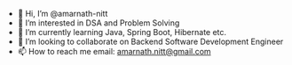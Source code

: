 - 👋 Hi, I’m @amarnath-nitt
- 👀 I’m interested in DSA and Problem Solving
- 🌱 I’m currently learning Java, Spring Boot, Hibernate etc.
- 💞️ I’m looking to collaborate on Backend Software Development Engineer
- 📫 How to reach me email: amarnath.nitt@gmail.com
